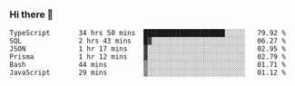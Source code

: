 ### Hi there 👋

<!--START_SECTION:waka-->

```text
TypeScript       34 hrs 50 mins  ████████████████████░░░░░   79.92 %
SQL              2 hrs 43 mins   █▓░░░░░░░░░░░░░░░░░░░░░░░   06.27 %
JSON             1 hr 17 mins    ▓░░░░░░░░░░░░░░░░░░░░░░░░   02.95 %
Prisma           1 hr 12 mins    ▓░░░░░░░░░░░░░░░░░░░░░░░░   02.79 %
Bash             44 mins         ▒░░░░░░░░░░░░░░░░░░░░░░░░   01.71 %
JavaScript       29 mins         ▒░░░░░░░░░░░░░░░░░░░░░░░░   01.12 %
```

<!--END_SECTION:waka-->

<!--
**arlenxuzj/arlenxuzj** is a ✨ _special_ ✨ repository because its `README.md` (this file) appears on your GitHub profile.

Here are some ideas to get you started:

- 🔭 I’m currently working on ...
- 🌱 I’m currently learning ...
- 👯 I’m looking to collaborate on ...
- 🤔 I’m looking for help with ...
- 💬 Ask me about ...
- 📫 How to reach me: ...
- 😄 Pronouns: ...
- ⚡ Fun fact: ...
-->
